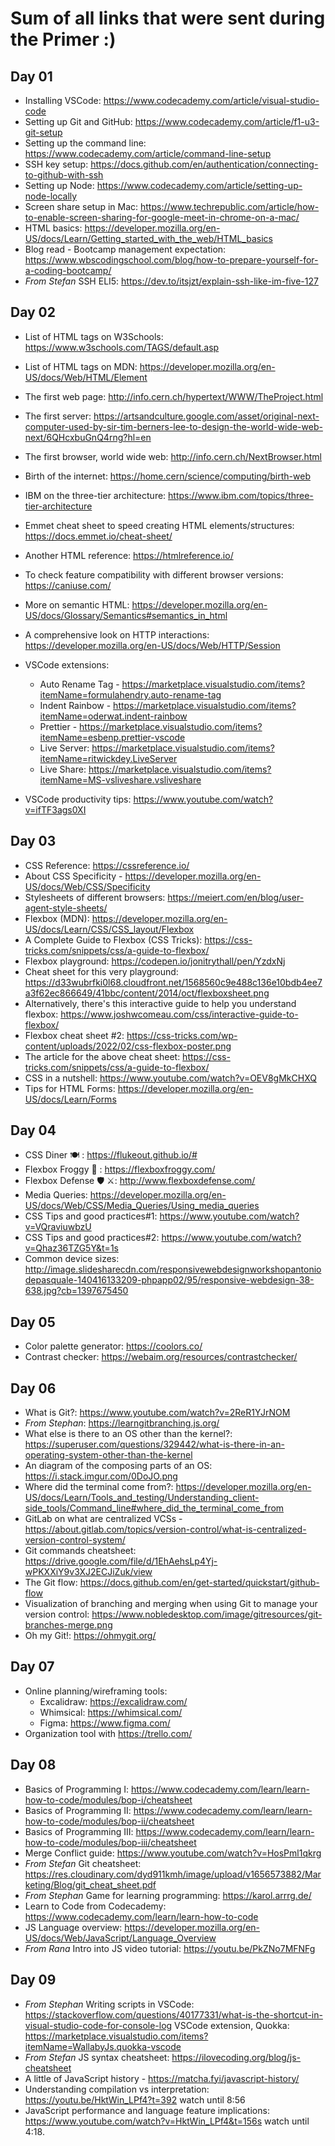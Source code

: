 # Sum of all links that were sent during the Primer :)

## Day 01

- Installing VSCode: https://www.codecademy.com/article/visual-studio-code
- Setting up Git and GitHub: https://www.codecademy.com/article/f1-u3-git-setup
- Setting up the command line: https://www.codecademy.com/article/command-line-setup
- SSH key setup: https://docs.github.com/en/authentication/connecting-to-github-with-ssh
- Setting up Node: https://www.codecademy.com/article/setting-up-node-locally
- Screen share setup in Mac: https://www.techrepublic.com/article/how-to-enable-screen-sharing-for-google-meet-in-chrome-on-a-mac/
- HTML basics: https://developer.mozilla.org/en-US/docs/Learn/Getting_started_with_the_web/HTML_basics
- Blog read - Bootcamp management expectation: https://www.wbscodingschool.com/blog/how-to-prepare-yourself-for-a-coding-bootcamp/
- _From Stefan_ SSH ELI5: https://dev.to/itsjzt/explain-ssh-like-im-five-127

## Day 02

- List of HTML tags on W3Schools: https://www.w3schools.com/TAGS/default.asp
- List of HTML tags on MDN: https://developer.mozilla.org/en-US/docs/Web/HTML/Element
- The first web page: http://info.cern.ch/hypertext/WWW/TheProject.html
- The first server: https://artsandculture.google.com/asset/original-next-computer-used-by-sir-tim-berners-lee-to-design-the-world-wide-web-next/6QHcxbuGnQ4rng?hl=en
- The first browser, world wide web: http://info.cern.ch/NextBrowser.html
- Birth of the internet: https://home.cern/science/computing/birth-web
- IBM on the three-tier architecture: https://www.ibm.com/topics/three-tier-architecture
- Emmet cheat sheet to speed creating HTML elements/structures: https://docs.emmet.io/cheat-sheet/
- Another HTML reference: https://htmlreference.io/
- To check feature compatibility with different browser versions: https://caniuse.com/
- More on semantic HTML: https://developer.mozilla.org/en-US/docs/Glossary/Semantics#semantics_in_html
- A comprehensive look on HTTP interactions: https://developer.mozilla.org/en-US/docs/Web/HTTP/Session

- VSCode extensions:
  - Auto Rename Tag - https://marketplace.visualstudio.com/items?itemName=formulahendry.auto-rename-tag
  - Indent Rainbow - https://marketplace.visualstudio.com/items?itemName=oderwat.indent-rainbow
  - Prettier - https://marketplace.visualstudio.com/items?itemName=esbenp.prettier-vscode
  - Live Server: https://marketplace.visualstudio.com/items?itemName=ritwickdey.LiveServer
  - Live Share: https://marketplace.visualstudio.com/items?itemName=MS-vsliveshare.vsliveshare
- VSCode productivity tips: https://www.youtube.com/watch?v=ifTF3ags0XI

## Day 03

- CSS Reference: https://cssreference.io/
- About CSS Specificity - https://developer.mozilla.org/en-US/docs/Web/CSS/Specificity
- Stylesheets of different browsers: https://meiert.com/en/blog/user-agent-style-sheets/
- Flexbox (MDN): https://developer.mozilla.org/en-US/docs/Learn/CSS/CSS_layout/Flexbox
- A Complete Guide to Flexbox (CSS Tricks): https://css-tricks.com/snippets/css/a-guide-to-flexbox/
- Flexbox playground: https://codepen.io/jonitrythall/pen/YzdxNj
- Cheat sheet for this very playground: https://d33wubrfki0l68.cloudfront.net/1568560c9e488c136e10bdb4ee7a3f62ec866649/41bbc/content/2014/oct/flexboxsheet.png
- Alternatively, there's this interactive guide to help you understand flexbox: https://www.joshwcomeau.com/css/interactive-guide-to-flexbox/
- Flexbox cheat sheet #2: https://css-tricks.com/wp-content/uploads/2022/02/css-flexbox-poster.png
- The article for the above cheat sheet: https://css-tricks.com/snippets/css/a-guide-to-flexbox/
- CSS in a nutshell: https://www.youtube.com/watch?v=OEV8gMkCHXQ
- Tips for HTML Forms: https://developer.mozilla.org/en-US/docs/Learn/Forms

## Day 04

- CSS Diner 🍽️ : https://flukeout.github.io/#
- Flexbox Froggy 🐸 : https://flexboxfroggy.com/
- Flexbox Defense 🛡️ ⚔️: http://www.flexboxdefense.com/
- Media Queries: https://developer.mozilla.org/en-US/docs/Web/CSS/Media_Queries/Using_media_queries
- CSS Tips and good practices#1: https://www.youtube.com/watch?v=VQraviuwbzU
- CSS Tips and good practices#2: https://www.youtube.com/watch?v=Qhaz36TZG5Y&t=1s
- Common device sizes: http://image.slidesharecdn.com/responsivewebdesignworkshopantoniodepasquale-140416133209-phpapp02/95/responsive-webdesign-38-638.jpg?cb=1397675450

## Day 05

- Color palette generator: https://coolors.co/
- Contrast checker: https://webaim.org/resources/contrastchecker/

## Day 06

- What is Git?: https://www.youtube.com/watch?v=2ReR1YJrNOM
- _From Stephan_: https://learngitbranching.js.org/
- What else is there to an OS other than the kernel?: https://superuser.com/questions/329442/what-is-there-in-an-operating-system-other-than-the-kernel
- An diagram of the composing parts of an OS: https://i.stack.imgur.com/0DoJO.png
- Where did the terminal come from?: https://developer.mozilla.org/en-US/docs/Learn/Tools_and_testing/Understanding_client-side_tools/Command_line#where_did_the_terminal_come_from
- GitLab on what are centralized VCSs - https://about.gitlab.com/topics/version-control/what-is-centralized-version-control-system/
- Git commands cheatsheet: https://drive.google.com/file/d/1EhAehsLp4Yj-wPKXXiY9v3XJ2ECJiZuk/view
- The Git flow: https://docs.github.com/en/get-started/quickstart/github-flow
- Visualization of branching and merging when using Git to manage your version control: https://www.nobledesktop.com/image/gitresources/git-branches-merge.png
- Oh my Git!: https://ohmygit.org/

## Day 07

- Online planning/wireframing tools:
  - Excalidraw: https://excalidraw.com/
  - Whimsical: https://whimsical.com/
  - Figma: https://www.figma.com/
- Organization tool with https://trello.com/

## Day 08

- Basics of Programming I: https://www.codecademy.com/learn/learn-how-to-code/modules/bop-i/cheatsheet
- Basics of Programming II: https://www.codecademy.com/learn/learn-how-to-code/modules/bop-ii/cheatsheet
- Basics of Programming III: https://www.codecademy.com/learn/learn-how-to-code/modules/bop-iii/cheatsheet
- Merge Conflict guide: https://www.youtube.com/watch?v=HosPml1qkrg
- _From Stefan_ Git cheatsheet: https://res.cloudinary.com/dyd911kmh/image/upload/v1656573882/Marketing/Blog/git_cheat_sheet.pdf
- _From Stephan_ Game for learning programming: https://karol.arrrg.de/
- Learn to Code from Codecademy: https://www.codecademy.com/learn/learn-how-to-code
- JS Language overview: https://developer.mozilla.org/en-US/docs/Web/JavaScript/Language_Overview
- _From Rana_ Intro into JS video tutorial: https://youtu.be/PkZNo7MFNFg

## Day 09

- _From Stephan_ Writing scripts in VSCode: https://stackoverflow.com/questions/40177331/what-is-the-shortcut-in-visual-studio-code-for-console-log
VSCode extension, Quokka: https://marketplace.visualstudio.com/items?itemName=WallabyJs.quokka-vscode
- _From Stefan_ JS syntax cheatsheet: https://ilovecoding.org/blog/js-cheatsheet
- A little of JavaScript history - https://matcha.fyi/javascript-history/
- Understanding compilation vs interpretation: https://youtu.be/HktWin_LPf4?t=392 watch until 8:56
- JavaScript performance and language feature implications: https://www.youtube.com/watch?v=HktWin_LPf4&t=156s watch until 4:18.

